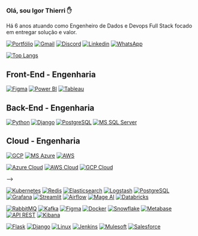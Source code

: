 <!--
**igorthierri18/igorthierri18** is a ✨ _special_ ✨ repository because its `README.md` (this file) appears on your GitHub profile.
Here are some ideas to get you started:
- 🔭 I’m currently working on ...
- 🌱 I’m currently learning ...
- 👯 I’m looking to collaborate on ...
- 🤔 I’m looking for help with ...
- 💬 Ask me about ...
- 📫 How to reach me: ...
- 😄 Pronouns: ...
- ⚡ Fun fact: ...
-->
### Olá, sou Igor Thierri ✋
Há 6 anos atuando como Engenheiro de Dados e Devops Full Stack focado em entregar solução e valor.

[![Portfólio](https://img.shields.io/badge/Blogger-FF5722?style=for-the-badge&logo=blogger&logoColor=white)](https://app.powerbi.com/view?r=eyJrIjoiZGQ4OTMyZTEtZmFmMS00NTJhLWIzNzgtYTU5ZTc0MDM1NTc1IiwidCI6ImI1MzBiMGRmLWZiMmEtNDZlMC1hMTY4LTQwNWZjY2NmMWE5NCJ9&pageName=ReportSection)
[![Gmail](https://img.shields.io/badge/Gmail-D14836?style=for-the-badge&logo=gmail&logoColor=white)](https://bit.ly/3qIIkNo)
[![Discord](https://img.shields.io/badge/Discord-7289DA?style=for-the-badge&logo=discord&logoColor=white)](Genial#0487)
[![Linkedin](https://img.shields.io/badge/LinkedIn-0077B5?style=for-the-badge&logo=linkedin&logoColor=white)](https://www.linkedin.com/in/igor-thierri-594706180/)
[![WhatsApp](https://img.shields.io/badge/WhatsApp-25D366?style=for-the-badge&logo=whatsapp&logoColor=white)](https://api.whatsapp.com/send?1=pt_BR&phone=5511984155901)

[![Top Langs](https://github-readme-stats.vercel.app/api/top-langs/?username=igorthierri18&layout=compact)](https://github.com/igorthierri18/github-readme-stats)

## Front-End - Engenharia
[![Figma](https://img.shields.io/badge/Figma-F24E1E?style=for-the-badge&logo=figma&logoColor=white)]()
[![Power BI](https://img.shields.io/badge/Power_BI-FFB900?style=for-the-badge&logo=powerbi&logoColor=white)]()
[![Tableau](https://img.shields.io/badge/Tableau-E97627?style=for-the-badge&logo=Tableau&logoColor=white)]()

## Back-End - Engenharia
[![Python](https://img.shields.io/badge/Python-14354C?style=for-the-badge&logo=python&logoColor=white)]()
[![Django](https://img.shields.io/badge/Django-092E20?style=for-the-badge&logo=django&logoColor=white)]()
[![PostgreSQL](https://img.shields.io/badge/PostgreSQL-316192?style=for-the-badge&logo=postgresql&logoColor=white)]()
[![MS SQL Server](https://img.shields.io/badge/Microsoft_SQL_Server-CC2927?style=for-the-badge&logo=microsoft-sql-server&logoColor=white)]()

## Cloud - Engenharia
[![GCP](https://img.shields.io/badge/Google_Cloud-4285F4?style=for-the-badge&logo=google-cloud&logoColor=white)]()
[![MS Azure](https://img.shields.io/badge/Microsoft_Azure-0089D6?style=for-the-badge&logo=microsoft-azure&logoColor=white)]()
[![AWS](https://img.shields.io/badge/Amazon_AWS-232F3E?style=for-the-badge&logo=amazon-aws&logoColor=white)]()

[![Azure Cloud](https://img.shields.io/badge/Microsoft_Azure-0089D6?style=for-the-badge&logo=microsoft-azure&logoColor=white)]()
[![AWS Cloud](https://img.shields.io/badge/Amazon_AWS-232F3E?style=for-the-badge&logo=amazon-aws&logoColor=white)]()
[![GCP Cloud](https://img.shields.io/badge/Google_Cloud-4285F4?style=for-the-badge&logo=google-cloud&logoColor=white)]()

-->
	

[![Kubernetes](https://img.shields.io/badge/Kubernetes-326CE5?style=for-the-badge&logo=kubernetes&logoColor=white)]()
[![Redis](https://img.shields.io/badge/Redis-D92C2C?style=for-the-badge&logo=redis&logoColor=white)]()
[![Elasticsearch](https://img.shields.io/badge/Elasticsearch-005571?style=for-the-badge&logo=elasticsearch&logoColor=white)]()
[![Logstash](https://img.shields.io/badge/Logstash-FF4F00?style=for-the-badge&logo=logstash&logoColor=white)]()
[![PostgreSQL](https://img.shields.io/badge/PostgreSQL-316192?style=for-the-badge&logo=postgresql&logoColor=white)]()
[![Grafana](https://img.shields.io/badge/Grafana-F46800?style=for-the-badge&logo=grafana&logoColor=white)]()
[![Streamlit](https://img.shields.io/badge/Streamlit-FF4B4B?style=for-the-badge&logo=streamlit&logoColor=white)]()
[![Airflow](https://img.shields.io/badge/Airflow-017CEE?style=for-the-badge&logo=apache-airflow&logoColor=white)]()
[![Mage AI](https://img.shields.io/badge/Mage_AI-005C89?style=for-the-badge&logo=mage-ai&logoColor=white)]()
[![Databricks](https://img.shields.io/badge/Databricks-FCC624?style=for-the-badge&logo=databricks&logoColor=white)]()

[![RabbitMQ](https://img.shields.io/badge/RabbitMQ-FF6600?style=for-the-badge&logo=rabbitmq&logoColor=white)]()
[![Kafka](https://img.shields.io/badge/Kafka-231F20?style=for-the-badge&logo=apache-kafka&logoColor=white)]()
[![Figma](https://img.shields.io/badge/Figma-F24E1E?style=for-the-badge&logo=figma&logoColor=white)]()
[![Docker](https://img.shields.io/badge/Docker-2496ED?style=for-the-badge&logo=docker&logoColor=white)]()
[![Snowflake](https://img.shields.io/badge/Snowflake-0040F9?style=for-the-badge&logo=snowflake&logoColor=white)]()
[![Metabase](https://img.shields.io/badge/Metabase-003D62?style=for-the-badge&logo=metabase&logoColor=white)]()
[![API REST](https://img.shields.io/badge/REST_API-25D366?style=for-the-badge&logo=api&logoColor=white)]()
[![Kibana](https://img.shields.io/badge/Kibana-005571?style=for-the-badge&logo=kibana&logoColor=white)]()

[![Flask](https://img.shields.io/badge/Flask-000000?style=for-the-badge&logo=flask&logoColor=white)]()
[![Django](https://img.shields.io/badge/Django-092E20?style=for-the-badge&logo=django&logoColor=white)]()
[![Linux](https://img.shields.io/badge/Linux-FCC624?style=for-the-badge&logo=linux&logoColor=white)]()
[![Jenkins](https://img.shields.io/badge/Jenkins-D24939?style=for-the-badge&logo=jenkins&logoColor=white)]()
[![Mulesoft](https://img.shields.io/badge/MuleSoft-003D65?style=for-the-badge&logo=mulesoft&logoColor=white)]()
[![Salesforce](https://img.shields.io/badge/Salesforce-00A1E0?style=for-the-badge&logo=salesforce&logoColor=white)]()

